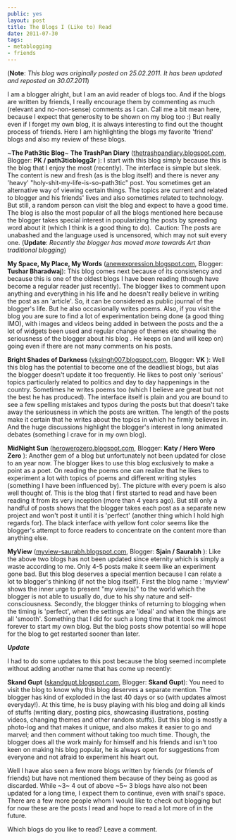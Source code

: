 ```yaml
---
public: yes
layout: post
title: The Blogs I (Like to) Read
date: 2011-07-30
tags:
- metablogging
- friends
---
```


(**Note**: _This blog was originally posted on 25.02.2011. It has been updated and reposted on 30.07.2011_)

I am a blogger alright, but I am an avid reader of blogs too. And if the blogs are written by friends, I really encourage them by commenting as much (relevant and no-non-sense) comments as I can. Call me a bit mean here, because I expect that generosity to be shown on my blog too :) But really even if I forget my own blog, it is always interesting to find out the thought process of friends. Here I am highlighting the blogs my favorite 'friend' blogs and also my review of these blogs.

~**The Path3tic Blog**~ **The TrashPan Diary** ([thetrashpandiary.blogspot.com](http://thetrashpandiary.blogspot.com/), Blogger: **PK / path3ticblogg3r** ): I start with this blog simply because this is the blog that I enjoy the most (recently). The interface is simple but sleek. The content is new and fresh (as is the blog itself) and there is never any 'heavy' "holy-shit-my-life-is-so-path3tic" post. You sometimes get an alternative way of viewing certain things. The topics are current and related to blogger and his friends' lives and also sometimes related to technology. But still, a random person can visit the blog and expect to have a good time. The blog is also the most popular of all the blogs mentioned here because the blogger takes special interest in popularizing the posts by spreading word about it (which I think is a good thing to do).  Caution: The posts are unabashed and the language used is uncensored, which may not suit every one. (**Update**: _Recently the blogger has moved more towards Art than traditional blogging_)

**My Space, My Place, My Words** ([anewexpression.blogspot.com](http://anewexpression.blogspot.com/), Blogger: **Tushar Bharadwaj**): This blog comes next because of its consistency and because this is one of the oldest blogs I have been reading (though have become a regular reader just recently). The blogger likes to comment upon anything and everything in his life and he doesn't really believe in writing the post as an 'article'. So, it can be considered as public journal of the blogger's life. But he also occasionally writes poems. Also, if you visit the blog you are sure to find a lot of experimentation being done (a good thing IMO), with images and videos being added in between the posts and the a lot of widgets been used and regular change of themes etc showing the seriousness of the blogger about his blog . He keeps on (and will keep on) going even if there are not many comments on his posts.

**Bright Shades of Darkness** ([vksingh007.blogspot.com](http://vksingh007.blogspot.com/), Blogger: **VK** ): Well this blog has the potential to become one of the deadliest blogs, but alas the blogger doesn't update it too frequently. He likes to post only 'serious' topics particularly related to politics and day to day happenings in the country. Sometimes he writes poems too (which I believe are great but not the best he has produced). The interface itself is plain and you are bound to see a few spelling mistakes and typos during the posts but that doesn't take away the seriousness in which the posts are written. The length of the posts make it certain that he writes about the topics in which he firmly believes in. And the huge discussions highlight the blogger's interest in long animated debates (something I crave for in my own blog).

**MidNight Sun** ([herowerozero.blogspot.com](http://herowerozero.blogspot.com/), Blogger: **Katy / Hero Wero Zero** ): Another gem of a blog but unfortunately not been updated for close to an year now. The blogger likes to use this blog exclusively to make a point as a poet. On reading the poems one can realize that he likes to experiment a lot with topics of poems and different writing styles (something I have been influenced by). The picture with every poem is also well thought of. This is the blog that I first started to read and have been reading it from its very inception (more than 4 years ago). But still only a handful of posts shows that the blogger takes each post as a separate new project and won't post it until it is 'perfect' (another thing which I hold high regards for). The black interface with yellow font color seems like the blogger's attempt to force readers to concentrate on the content more than anything else.

**MyView** ([myview-saurabh.blogspot.com](http://myview-saurabh.blogspot.com/), Blogger: **Sjain / Saurabh** ): Like the above two blogs has not been updated since eternity which is simply a waste according to me. Only 4-5 posts make it seem like an experiment gone bad. But this blog deserves a special mention because I can relate a lot to blogger's thinking (if not the blog itself). First the blog name : 'myview' shows the inner urge to present "my view(s)" to the world which the blogger is not able to usually do, due to his shy nature and self-consciousness. Secondly, the blogger thinks of returning to blogging when the timing is 'perfect', when the settings are 'ideal' and when the things are all 'smooth'. Something that I did for such a long time that it took me almost forever to start my own blog. But the blog posts show potential so will hope for the blog to get restarted sooner than later.

_**Update**_

I had to do some updates to this post because the blog seemed incomplete without adding another name that has come up recently:

**Skand Gupt** ([skandgupt.blogspot.com](http://skandgupt.blogspot.com/), Blogger: **Skand Gupt**): You need to visit the blog to know why this blog deserves a separate mention. The blogger has kind of exploded in the last 40 days or so (with updates almost everyday!). At this time, he is busy playing with his blog and doing all kinds of stuffs (writing diary, posting pics, showcasing illustrations, posting videos, changing themes and other random stuffs). But this blog is mostly a photo-log and that makes it unique, and also makes it easier to go and marvel; and then comment without taking too much time. Though, the blogger does all the work mainly for himself and his friends and isn't too keen on making his blog popular, he is always open for suggestions from everyone and not afraid to experiment his heart out.

Well I have also seen a few more blogs written by friends (or friends of friends) but have not mentioned them because of they being as good as discarded. While ~3~ 4 out of above ~5~ 3 blogs have also not been updated for a long time, I expect them to continue, even with snail's space. There are a few more people whom I would like to check out blogging but for now these are the posts I read and hope to read a lot more of in the future.

Which blogs do you like to read? Leave a comment.
